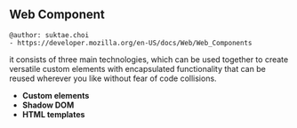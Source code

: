 ## Web Component

```
@author: suktae.choi
- https://developer.mozilla.org/en-US/docs/Web/Web_Components
```

it consists of three main technologies, which can be used together to create versatile custom elements with encapsulated functionality that can be reused wherever you like without fear of code collisions.

- **Custom elements**
- **Shadow DOM**
- **HTML templates**

